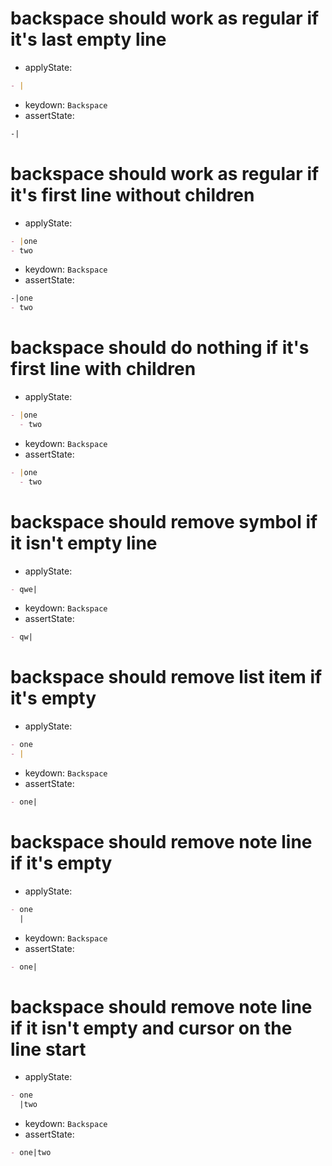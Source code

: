 # backspace should work as regular if it's last empty line

- applyState:

```md
- |
```

- keydown: `Backspace`
- assertState:

```md
-|
```

# backspace should work as regular if it's first line without children

- applyState:

```md
- |one
- two
```

- keydown: `Backspace`
- assertState:

```md
-|one
- two
```

# backspace should do nothing if it's first line with children

- applyState:

```md
- |one
  - two
```

- keydown: `Backspace`
- assertState:

```md
- |one
  - two
```

# backspace should remove symbol if it isn't empty line

- applyState:

```md
- qwe|
```

- keydown: `Backspace`
- assertState:

```md
- qw|
```

# backspace should remove list item if it's empty

- applyState:

```md
- one
- |
```

- keydown: `Backspace`
- assertState:

```md
- one|
```

# backspace should remove note line if it's empty

- applyState:

```md
- one
  |
```

- keydown: `Backspace`
- assertState:

```md
- one|
```

# backspace should remove note line if it isn't empty and cursor on the line start

- applyState:

```md
- one
  |two
```

- keydown: `Backspace`
- assertState:

```md
- one|two
```
